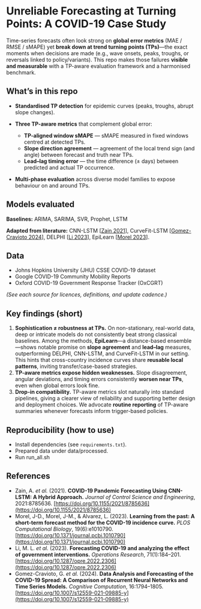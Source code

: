 # Unreliable Forecasting at Turning Points: A COVID-19 Case Study

Time-series forecasts often look strong on **global error metrics** (MAE / RMSE / sMAPE) yet **break down at trend turning points (TPs)**—the exact moments when decisions are made (e.g., wave onsets, peaks, troughs, or reversals linked to policy/variants).
This repo makes those failures **visible and measurable** with a TP-aware evaluation framework and a harmonised benchmark.

## What’s in this repo

* **Standardised TP detection** for epidemic curves (peaks, troughs, abrupt slope changes).
* **Three TP-aware metrics** that complement global error:

  * **TP-aligned window sMAPE** — sMAPE measured in fixed windows centred at detected TPs.
  * **Slope direction agreement** — agreement of the local trend sign (and angle) between forecast and truth near TPs.
  * **Lead–lag timing error** — the time difference (± days) between predicted and actual TP occurrence.
* **Multi-phase evaluation** across diverse model families to expose behaviour on and around TPs.

## Models evaluated

**Baselines:** ARIMA, SARIMA, SVR, Prophet, LSTM

**Adapted from literature:** CNN-LSTM [[Zain 2021](#references)], CurveFit-LSTM [[Gomez-Cravioto 2024](#references)], DELPHI [[Li 2023](#references)], EpiLearn [[Morel 2023](#references)].

## Data

* Johns Hopkins University (JHU) CSSE COVID-19 dataset
* Google COVID-19 Community Mobility Reports
* Oxford COVID-19 Government Response Tracker (OxCGRT)

*(See each source for licences, definitions, and update cadence.)*

## Key findings (short)

1. **Sophistication ≠ robustness at TPs.** On non-stationary, real-world data, deep or intricate models do not consistently beat strong classical baselines. Among the methods, **EpiLearn**—a distance-based ensemble—shows notable promise on **slope agreement** and **lead–lag** measures, outperforming DELPHI, CNN-LSTM, and CurveFit-LSTM in our setting. This hints that cross-country incidence curves share **reusable local patterns**, inviting transfer/case-based strategies.
2. **TP-aware metrics expose hidden weaknesses.** Slope disagreement, angular deviations, and timing errors consistently **worsen near TPs**, even when global errors look fine.
3. **Drop-in compatibility.** TP-aware metrics slot naturally into standard pipelines, giving a clearer view of reliability and supporting better design and deployment choices. We advocate **routine reporting** of TP-aware summaries whenever forecasts inform trigger-based policies.

## Reproducibility (how to use)

* Install dependencies (see `requirements.txt`).
* Prepared data under data/processed.
* Run run_all.sh

## References

* Zain, A. *et al.* (2021). **COVID-19 Pandemic Forecasting Using CNN-LSTM: A Hybrid Approach.** *Journal of Control Science and Engineering*, 2021:8785636. [https://doi.org/10.1155/2021/8785636](https://doi.org/10.1155/2021/8785636)
* Morel, J-D., Morel, J-M., & Alvarez, L. (2023). **Learning from the past: A short-term forecast method for the COVID-19 incidence curve.** *PLOS Computational Biology*, 19(6):e1010790. [https://doi.org/10.1371/journal.pcbi.1010790](https://doi.org/10.1371/journal.pcbi.1010790)
* Li, M. L. *et al.* (2023). **Forecasting COVID-19 and analyzing the effect of government interventions.** *Operations Research*, 71(1):184–201. [https://doi.org/10.1287/opre.2022.2306](https://doi.org/10.1287/opre.2022.2306)
* Gomez-Cravioto, G. *et al.* (2024). **Data Analysis and Forecasting of the COVID-19 Spread: A Comparison of Recurrent Neural Networks and Time Series Models.** *Cognitive Computation*, 16:1794–1805. [https://doi.org/10.1007/s12559-021-09885-y](https://doi.org/10.1007/s12559-021-09885-y)
